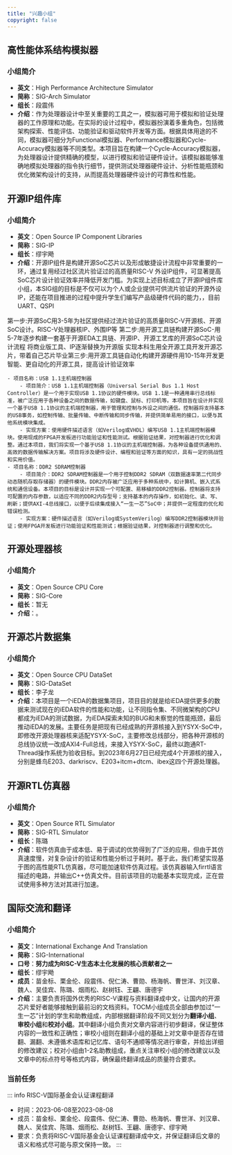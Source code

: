 ```yaml
---
title: "兴趣小组"
copyright: false
---
```


## 高性能体系结构模拟器

### 小组简介
- **英文**：High Performance Architecture Simulator
- **简称**：SIG-Arch Simulator
- **组长**：段震伟
- **介绍**：作为处理器设计中至关重要的工具之一，模拟器可用于模拟和验证处理器的工作原理和功能。在实际的设计过程中，模拟器扮演着多重角色，包括微架构探索、性能评估、功能验证和驱动软件开发等方面。根据具体用途的不同，模拟器可细分为Functional模拟器、Performance模拟器和Cycle-Accuracy模拟器等不同类型。本项目旨在构建一个Cycle-Accuracy模拟器，为处理器设计提供精确的模型，以进行模拟和验证硬件设计。该模拟器能够准确地模拟处理器的指令执行细节，提供测试处理器硬件设计、分析性能瓶颈和优化微架构设计的支持，从而提高处理器硬件设计的可靠性和性能。

## 开源IP组件库

### 小组简介
- **英文**：Open Source IP Component Libraries
- **简称**：SIG-IP
- **组长**：缪宇飏
- **介绍**：开源IP组件是构建开源SoC芯片以及形成敏捷设计流程中非常重要的一环，通过复用经过社区流片验证过的高质量RISC-V 外设IP组件，可显著提高SoC芯片设计验证效率并降低开发门槛。为实现上述目标成立了开源IP组件库小组，本SIG组的目标是不仅可以为个人或企业提供可供流片验证的开源外设IP，还能在项目推进的过程中提升学生们编写产品级硬件代码的能力，，目前UART、QSPI





第一步:开源SoC用3-5年为社区提供经过流片验证的高质量RISC-V开源核、开源SoC设计。RISC-V处理器核IP、外围IP等
第二步:用开源工具链构建开源SoC-用5-7年逐步构建一套基于开源EDA工具链、开源IP、开源工艺库的开源SoC芯片设计流程
将商业版工具、IP逐渐替换为开源版
实现本科生用全开源工具开发开源芯片，带着自己芯片毕业第三步:用开源工具链自动化构建开源硬件用10-15年开发更智能、更自动化的开源工具，提高设计验证效率


    - 项目名称：USB 1.1主机端控制器
        - 项目简介：USB 1.1主机端控制器（Universal Serial Bus 1.1 Host Controller）是一个用于实现USB 1.1协议的硬件模块。USB 1.1是一种通用串行总线标准，被广泛应用于各种设备之间的数据传输，如键盘、鼠标、打印机等。本项目旨在设计并实现一个基于USB 1.1协议的主机端控制器，用于管理和控制与外设之间的通信。控制器将支持基本的USB事务，如控制传输、批量传输、中断传输和同步传输，并提供简单易用的接口，以便与其他系统模块集成。
        - 实现方案：使用硬件描述语言（如Verilog或VHDL）编写USB 1.1主机端控制器模块。使用现成的FPGA开发板进行功能验证和性能测试。根据验证结果，对控制器进行优化和调整。通过本项目，我们将实现一个基于USB 1.1协议的主机端控制器，为各种设备提供通用的、高效的数据传输解决方案。项目将涉及硬件设计、编程和验证等方面的知识，具有一定的挑战性和实用价值。
    - 项目名称：DDR2 SDRAM控制器
        - 项目简介：DDR2 SDRAM控制器是一个用于控制DDR2 SDRAM（双数据速率第二代同步动态随机存取存储器）的硬件模块。DDR2内存被广泛应用于多种系统中，如计算机、嵌入式系统和通信设备。本项目的目标是设计并实现一个可配置、易移植的DDR2控制器。控制器将支持可配置的内存参数，以适应不同的DDR2内存型号；支持基本的内存操作，如初始化、读、写、刷新；提供AXI-4总线接口，以便于后续集成接入“一生一芯”SoC中；并提供一定程度的优化和错误检测。
        - 实现方案：硬件描述语言（如Verilog或SystemVerilog）编写DDR2控制器模块并验证；使用FPGA开发板进行功能验证和性能测试；根据验证结果，对控制器进行调整和优化。

## 开源处理器核

### 小组简介
- **英文**：Open Source CPU Core
- **简称**：SIG-Core
- **组长**：暂无
- **介绍**：。

## 开源芯片数据集

### 小组简介
- **英文**：Open Source CPU DataSet
- **简称**：SIG-DataSet
- **组长**：李子龙
- **介绍**：本项目是一个iEDA的数据集项目，项目目的就是给iEDA提供更多的数据来测试现在的iEDA软件的性能和功能，让不同指令集、不同微架构的CPU都成为iEDA的测试数据，为iEDA探索未知的BUG和未察觉的性能瓶颈，最后推动iEDA的发展。主要任务是把现有已经成熟的开源核接入到YSYX-SoC中，即修改开源处理器核来适配YSYX-SoC，主要修改总线部分，把各种开源核的总线协议统一改成AXI4-Full总线，来接入YSYX-SoC，最终以跑通RT-Thread操作系统为验收目标。到2023年6月27日已经完成4个开源核的接入，分别是蜂鸟E203、darkriscv、E203+itcm+dtcm、ibex这四个开源处理器。

## 开源RTL仿真器

### 小组简介
- **英文**：Open Source RTL Simulator
- **简称**：SIG-RTL Simulator
- **组长**：陈璐
- **介绍**：软件仿真由于成本低、易于调试的优势得到了广泛的应用，但由于其仿真速度慢，对复杂设计的验证和性能分析过于耗时。基于此，我们希望实现基于图的高性能RTL仿真器，尽可能加速软件仿真过程。该仿真器输入firrtl语言描述的电路，并输出C++仿真文件。目前该项目的功能基本实现完成，正在尝试使用多种方法对其进行加速。

## 国际交流和翻译

### 小组简介
- **英文**：International Exchange And Translation
- **简称**：SIG-International
- **口号**：**努力成为RISC-V生态本土化发展的核心贡献者之一**
- **组长**：缪宇飏
- **成员**：苗金标、栗金伦、段震伟、倪仁涛、曹勋、杨海帆、曹世洋、刘汉章、魏人、吴佳宾、陈璐、烟雨松、赵树钰、王翩、唐德宇
- **介绍**：主要负责将国外优秀的RISC-V课程与资料翻译成中文，让国内的开源芯片爱好者能够接触到最前沿的文档资料。TOCM小组成员全部由参加过“一生一芯”计划的学生和助教组成，内部根据翻译阶段不同又划分为**翻译小组**、**审校小组**和**校对小组**。其中翻译小组负责对文章内容进行初步翻译，保证整体内容的一致性和正确性；审校小组则在翻译小组的基础上对文章中是否存在错翻、漏翻、未遵循术语库和记忆库、语句不通顺等情况进行审查，并给出详细的修改建议；校对小组由1-2名助教组成，重点关注审校小组的修改建议以及文章中的标点符号等格式内容，确保最终翻译成品的质量符合要求。

### 当前任务

::: info RISC-V国际基金会认证课程翻译
- 时间：2023-06-08至2023-08-08
- 成员：苗金标、栗金伦、段震伟、倪仁涛、曹勋、杨海帆、曹世洋、刘汉章、魏人、吴佳宾、陈璐、烟雨松、赵树钰、王翩、唐德宇、缪宇飏
- 要求：负责将RISC-V国际基金会认证课程翻译成中文，并保证翻译后文章的语义和格式尽可能与原文保持一致。
:::
